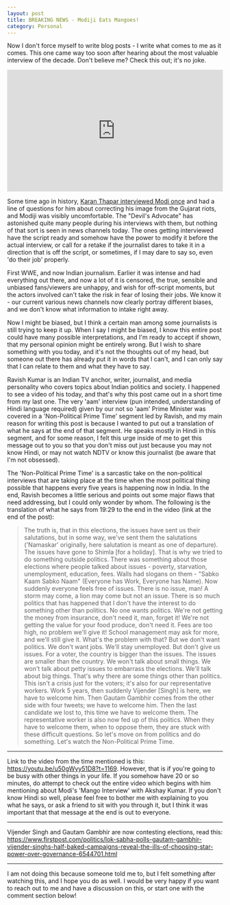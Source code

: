 ```yaml
---
layout: post
title: BREAKING NEWS - Modiji Eats Mangoes!
category: Personal
---
```


Now I don't force myself to write blog posts - I write what comes to me as it comes. This one came way too soon after hearing about the most valuable interview of the decade. Don't believe me? Check this out; it's no joke.

<style>.embed-container { position: relative; padding-bottom: 56.25%; height: 0; overflow: hidden; max-width: 100%; } .embed-container iframe, .embed-container object, .embed-container embed { position: absolute; top: 0; left: 0; width: 100%; height: 100%; }</style><div class='embed-container'><iframe src='https://www.instagram.com/p/Bwt_mV3HmSZ/embed' style='border:0'></iframe></div>

Some time ago in history, [Karan Thapar interviewed Modi once] and had a line of questions for him about correcting his image from the Gujarat riots, and Modiji was visibly uncomfortable. The "Devil's Advocate" has astonished quite many people during his interviews with them, but nothing of that sort is seen in news channels today. The ones getting interviewed have the script ready and somehow have the power to modify it before the actual interview, or call for a retake if the journalist dares to take it in a direction that is off the script, or sometimes, if I may dare to say so, even 'do their job' properly.

[Karan Thapar interviewed Modi once]: https://www.youtube.com/watch?v=uqIuYi_SiSg

First WWE, and now Indian journalism. Earlier it was intense and had everything out there, and now a lot of it is censored, the true, sensible and unbiased fans/viewers are unhappy, and wish for off-script moments, but the actors involved can't take the risk in fear of losing their jobs. We know it - our current various news channels now clearly portray different biases, and we don't know what information to intake right away.

Now I might be biased, but I think a certain man among some journalists is still trying to keep it up. When I say I might be biased, I know this entire post could have many possible interpretations, and I'm ready to accept if shown, that my personal opinion might be entirely wrong. But I wish to share something with you today, and it's not the thoughts out of my head, but someone out there has already put it in words that I can't, and I can only say that I can relate to them and what they have to say.

Ravish Kumar is an Indian TV anchor, writer, journalist, and media personality who covers topics about Indian politics and society. I happened to see a video of his today, and that's why this post came out in a short time from my last one. The very 'aam' interview (pun intended, understanding of Hindi language required) given by our not so 'aam' Prime Minister was covered in a 'Non-Political Prime Time' segment led by Ravish, and my main reason for writing this post is because I wanted to put out a translation of what he says at the end of that segment. He speaks mostly in Hindi in this segment, and for some reason, I felt this urge inside of me to get this message out to you so that you don't miss out just because you may not know Hindi, or may not watch NDTV or know this journalist (be aware that I'm not obsessed).

The 'Non-Political Prime Time' is a sarcastic take on the non-political interviews that are taking place at the time when the most political thing possible that happens every five years is happening now in India. In the end, Ravish becomes a little serious and points out some major flaws that need addressing, but I could only wonder by whom. The following is the translation of what he says from 19:29 to the end in the video (link at the end of the post):

>The truth is, that in this elections, the issues have sent us their salutations, but in some way, we've sent them the salutations ('Namaskar' originally, here salutation is meant as one of departure). The issues have gone to Shimla [for a holiday]. That is why we tried to do something outside politics. There was something about those elections where people talked about issues - poverty, starvation, unemployment, education, fees. Walls had slogans on them - "Sabko Kaam Sabko Naam" (Everyone has Work, Everyone has Name). Now suddenly everyone feels free of issues. There is no issue, man! A storm may come, a lion may come but not an issue. There is so much politics that has happened that I don't have the interest to do something other than politics. No one wants politics. We're not getting the money from insurance, don't need it, man, forget it! We're not getting the value for your food produce, don't need it. Fees are too high, no problem we'll give it! School management may ask for more, and we'll still give it. What's the problem with that? But we don't want politics. We don't want jobs. We'll stay unemployed. But don't give us issues. For a voter, the country is bigger than the issues. The issues are smaller than the country. We won't talk about small things. We won't talk about petty issues to embarrass the elections. We'll talk about big things. That's why there are some things other than politics. This isn't a crisis just for the voters; it's also for our representative workers. Work 5 years, then suddenly Vijender [Singh] is here, we have to welcome him. Then Gautam Gambhir comes from the other side with four tweets; we have to welcome him. Then the last candidate we lost to, this time we have to welcome them. The representative worker is also now fed up of this politics. When they have to welcome them, when to oppose them, they are stuck with these difficult questions. So let's move on from politics and do something. Let's watch the Non-Political Prime Time.

---

Link to the video from the time mentioned is this: https://youtu.be/u50gWyy51D8?t=1169. However, that is if you're going to be busy with other things in your life. If you somehow have 20 or so minutes, do attempt to check out the entire video which begins with him mentioning about Modi's 'Mango Interview' with Akshay Kumar. If you don't know Hindi so well, please feel free to bother me with explaining to you what he says, or ask a friend to sit with you through it, but I think it was important that that message at the end is out to everyone.

---

Vijender Singh and Gautam Gambhir are now contesting elections, read this: https://www.firstpost.com/politics/lok-sabha-polls-gautam-gambhir-vijender-singhs-half-baked-campaigns-reveal-the-ills-of-choosing-star-power-over-governance-6544701.html

---

I am not doing this because someone told me to, but I felt something after watching this, and I hope you do as well. I would be very happy if you want to reach out to me and have a discussion on this, or start one with the comment section below!
